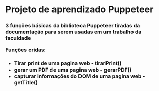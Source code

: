 <h1>Projeto de aprendizado Puppeteer</h1>
<h3>3 funções básicas da biblioteca Puppeteer tiradas da documentação para serem usadas em um trabalho da faculdade
<p>Funções cridas:<br>
<h3>

<ul>
	<li>Tirar print de uma pagina web - tirarPrint()</li>
	<li>gerar um PDF de uma pagina web - gerarPDF()</li>
	<li>capturar informações do DOM de uma pagina web - getTitle()</li>
</ul>